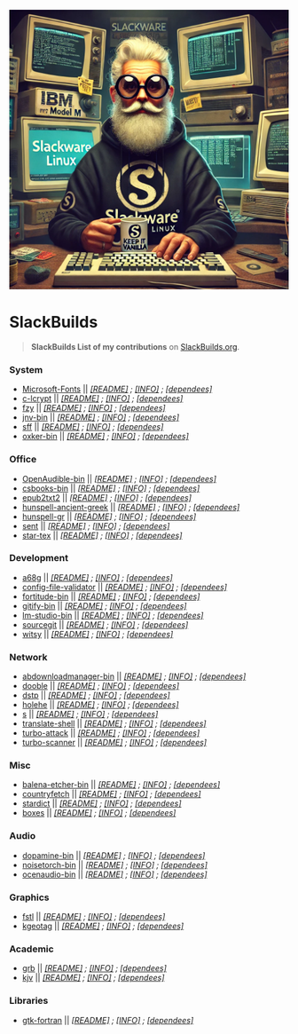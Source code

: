 ![slackware](./not_me.webp)

# SlackBuilds
> **SlackBuilds List of my contributions** on [SlackBuilds.org](https://slackbuilds.org/advsearch.php?q=rizitis%40gmail.com&stype=maint).

### System
- [Microsoft-Fonts](https://slackbuilds.org/repository/15.0/system/Microsoft-Fonts/) || *[[README]](https://slackbuilds.org/slackbuilds/15.0/system/Microsoft-Fonts/README) ; [[INFO]](https://slackbuilds.org/slackbuilds/15.0/system/Microsoft-Fonts/Microsoft-Fonts.info) ; [[dependees]](https://slackbuilds.org/advsearch.php?stype=revdep1&q=Microsoft-Fonts)*
- [c-lcrypt](https://slackbuilds.org/repository/15.0/system/c-lcrypt/) || *[[README]](https://slackbuilds.org/slackbuilds/15.0/system/c-lcrypt/README) ; [[INFO]](https://slackbuilds.org/slackbuilds/15.0/system/c-lcrypt/c-lcrypt.info) ; [[dependees]](https://slackbuilds.org/advsearch.php?stype=revdep1&q=c-lcrypt)*
- [fzy](https://slackbuilds.org/repository/15.0/system/fzy/) || *[[README]](https://slackbuilds.org/slackbuilds/15.0/system/fzy/README) ; [[INFO]](https://slackbuilds.org/slackbuilds/15.0/system/fzy/fzy.info) ; [[dependees]](https://slackbuilds.org/advsearch.php?stype=revdep1&q=fzy)*
- [jnv-bin](https://slackbuilds.org/repository/15.0/system/jnv-bin/) || *[[README]](https://slackbuilds.org/slackbuilds/15.0/system/jnv-bin/README) ; [[INFO]](https://slackbuilds.org/slackbuilds/15.0/system/jnv-bin/jnv-bin.info) ; [[dependees]](https://slackbuilds.org/advsearch.php?stype=revdep1&q=jnv-bin)*
- [sff](https://slackbuilds.org/repository/15.0/system/sff/) || *[[README]](https://slackbuilds.org/slackbuilds/15.0/system/sff/README) ; [[INFO]](https://slackbuilds.org/slackbuilds/15.0/system/sff/sff.info) ; [[dependees]](https://slackbuilds.org/advsearch.php?stype=revdep1&q=sff)*
- [oxker-bin](https://slackbuilds.org/repository/15.0/system/oxker-bin/) || *[[README]](https://slackbuilds.org/slackbuilds/15.0/system/oxker-bin/README) ; [[INFO]](https://slackbuilds.org/slackbuilds/15.0/system/oxker-bin/oxker-bin.info) ; [[dependees]](https://slackbuilds.org/advsearch.php?stype=revdep1&q=oxker-bin)*

### Office
- [OpenAudible-bin](https://slackbuilds.org/repository/15.0/office/OpenAudible-bin/) || *[[README]](https://slackbuilds.org/slackbuilds/15.0/office/OpenAudible-bin/README) ; [[INFO]](https://slackbuilds.org/slackbuilds/15.0/office/OpenAudible-bin/OpenAudible-bin.info) ; [[dependees]](https://slackbuilds.org/advsearch.php?stype=revdep1&q=OpenAudible-bin)*
- [csbooks-bin](https://slackbuilds.org/repository/15.0/office/csbooks-bin/) || *[[README]](https://slackbuilds.org/slackbuilds/15.0/office/csbooks-bin/README) ; [[INFO]](https://slackbuilds.org/slackbuilds/15.0/office/csbooks-bin/csbooks-bin.info) ; [[dependees]](https://slackbuilds.org/advsearch.php?stype=revdep1&q=csbooks-bin)*
- [epub2txt2](https://slackbuilds.org/repository/15.0/office/epub2txt2/) || *[[README]](https://slackbuilds.org/slackbuilds/15.0/office/epub2txt2/README) ; [[INFO]](https://slackbuilds.org/slackbuilds/15.0/office/epub2txt2/epub2txt2.info) ; [[dependees]](https://slackbuilds.org/advsearch.php?stype=revdep1&q=epub2txt2)*
- [hunspell-ancient-greek](https://slackbuilds.org/repository/15.0/office/hunspell-ancient-greek/) || *[[README]](https://slackbuilds.org/slackbuilds/15.0/office/hunspell-ancient-greek/README) ; [[INFO]](https://slackbuilds.org/slackbuilds/15.0/office/hunspell-ancient-greek/hunspell-ancient-greek.info) ; [[dependees]](https://slackbuilds.org/advsearch.php?stype=revdep1&q=hunspell-ancient-greek)*
- [hunspell-gr](https://slackbuilds.org/repository/15.0/office/hunspell-gr/) || *[[README]](https://slackbuilds.org/slackbuilds/15.0/office/hunspell-gr/README) ; [[INFO]](https://slackbuilds.org/slackbuilds/15.0/office/hunspell-gr/hunspell-gr.info) ; [[dependees]](https://slackbuilds.org/advsearch.php?stype=revdep1&q=hunspell-gr)*
- [sent](https://slackbuilds.org/repository/15.0/office/sent/) || *[[README]](https://slackbuilds.org/slackbuilds/15.0/office/sent/README) ; [[INFO]](https://slackbuilds.org/slackbuilds/15.0/office/sent/sent.info) ; [[dependees]](https://slackbuilds.org/advsearch.php?stype=revdep1&q=sent)*
- [star-tex](https://slackbuilds.org/repository/15.0/office/star-tex/) || *[[README]](https://slackbuilds.org/slackbuilds/15.0/office/star-tex/README) ; [[INFO]](https://slackbuilds.org/slackbuilds/15.0/office/star-tex/star-tex.info) ; [[dependees]](https://slackbuilds.org/advsearch.php?stype=revdep1&q=star-tex)*

### Development
- [a68g](https://slackbuilds.org/repository/15.0/development/a68g/) || *[[README]](https://slackbuilds.org/slackbuilds/15.0/development/a68g/README) ; [[INFO]](https://slackbuilds.org/slackbuilds/15.0/development/a68g/a68g.info) ; [[dependees]](https://slackbuilds.org/advsearch.php?stype=revdep1&q=a68g)*
- [config-file-validator](https://slackbuilds.org/repository/15.0/development/config-file-validator/) || *[[README]](https://slackbuilds.org/slackbuilds/15.0/development/config-file-validator/README) ; [[INFO]](https://slackbuilds.org/slackbuilds/15.0/development/config-file-validator/config-file-validator.info) ; [[dependees]](https://slackbuilds.org/advsearch.php?stype=revdep1&q=config-file-validator)*
- [fortitude-bin](https://slackbuilds.org/repository/15.0/development/fortitude-bin/) || *[[README]](https://slackbuilds.org/slackbuilds/15.0/development/fortitude-bin/README) ; [[INFO]](https://slackbuilds.org/slackbuilds/15.0/development/fortitude-bin/fortitude-bin.info) ; [[dependees]](https://slackbuilds.org/advsearch.php?stype=revdep1&q=fortitude-bin)*
- [gitify-bin](https://slackbuilds.org/repository/15.0/development/gitify-bin/) || *[[README]](https://slackbuilds.org/slackbuilds/15.0/development/gitify-bin/README) ; [[INFO]](https://slackbuilds.org/slackbuilds/15.0/development/gitify-bin/gitify-bin.info) ; [[dependees]](https://slackbuilds.org/advsearch.php?stype=revdep1&q=gitify-bin)*
- [lm-studio-bin](https://slackbuilds.org/repository/15.0/development/lm-studio-bin/) || *[[README]](https://slackbuilds.org/slackbuilds/15.0/development/lm-studio-bin/README) ; [[INFO]](https://slackbuilds.org/slackbuilds/15.0/development/lm-studio-bin/lm-studio-bin.info) ; [[dependees]](https://slackbuilds.org/advsearch.php?stype=revdep1&q=lm-studio-bin)*
- [sourcegit](https://slackbuilds.org/repository/15.0/development/sourcegit/) || *[[README]](https://slackbuilds.org/slackbuilds/15.0/development/sourcegit/README) ; [[INFO]](https://slackbuilds.org/slackbuilds/15.0/development/sourcegit/sourcegit.info) ; [[dependees]](https://slackbuilds.org/advsearch.php?stype=revdep1&q=sourcegit)*
- [witsy](https://slackbuilds.org/repository/15.0/development/witsy/) || *[[README]](https://slackbuilds.org/slackbuilds/15.0/development/witsy/README) ; [[INFO]](https://slackbuilds.org/slackbuilds/15.0/development/witsy/witsy.info) ; [[dependees]](https://slackbuilds.org/advsearch.php?stype=revdep1&q=witsy)*

### Network
- [abdownloadmanager-bin](https://slackbuilds.org/repository/15.0/network/abdownloadmanager-bin/) || *[[README]](https://slackbuilds.org/slackbuilds/15.0/network/abdownloadmanager-bin/README) ; [[INFO]](https://slackbuilds.org/slackbuilds/15.0/network/abdownloadmanager-bin/abdownloadmanager-bin.info) ; [[dependees]](https://slackbuilds.org/advsearch.php?stype=revdep1&q=abdownloadmanager-bin)*
- [dooble](https://slackbuilds.org/repository/15.0/network/dooble/) || *[[README]](https://slackbuilds.org/slackbuilds/15.0/network/dooble/README) ; [[INFO]](https://slackbuilds.org/slackbuilds/15.0/network/dooble/dooble.info) ; [[dependees]](https://slackbuilds.org/advsearch.php?stype=revdep1&q=dooble)*
- [dstp](https://slackbuilds.org/repository/15.0/network/dstp/) || *[[README]](https://slackbuilds.org/slackbuilds/15.0/network/dstp/README) ; [[INFO]](https://slackbuilds.org/slackbuilds/15.0/network/dstp/dstp.info) ; [[dependees]](https://slackbuilds.org/advsearch.php?stype=revdep1&q=dstp)*
- [holehe](https://slackbuilds.org/repository/15.0/network/holehe/) || *[[README]](https://slackbuilds.org/slackbuilds/15.0/network/holehe/README) ; [[INFO]](https://slackbuilds.org/slackbuilds/15.0/network/holehe/holehe.info) ; [[dependees]](https://slackbuilds.org/advsearch.php?stype=revdep1&q=holehe)*
- [s](https://slackbuilds.org/repository/15.0/network/s/) || *[[README]](https://slackbuilds.org/slackbuilds/15.0/network/s/README) ; [[INFO]](https://slackbuilds.org/slackbuilds/15.0/network/s/s.info) ; [[dependees]](https://slackbuilds.org/advsearch.php?stype=revdep1&q=s)*
- [translate-shell](https://slackbuilds.org/repository/15.0/network/translate-shell/) || *[[README]](https://slackbuilds.org/slackbuilds/15.0/network/translate-shell/README) ; [[INFO]](https://slackbuilds.org/slackbuilds/15.0/network/translate-shell/translate-shell.info) ; [[dependees]](https://slackbuilds.org/advsearch.php?stype=revdep1&q=translate-shell)*
- [turbo-attack](https://slackbuilds.org/repository/15.0/network/turbo-attack/) || *[[README]](https://slackbuilds.org/slackbuilds/15.0/network/turbo-attack/README) ; [[INFO]](https://slackbuilds.org/slackbuilds/15.0/network/turbo-attack/turbo-attack.info) ; [[dependees]](https://slackbuilds.org/advsearch.php?stype=revdep1&q=turbo-attack)*
- [turbo-scanner](https://slackbuilds.org/repository/15.0/network/turbo-scanner/) || *[[README]](https://slackbuilds.org/slackbuilds/15.0/network/turbo-scanner/README) ; [[INFO]](https://slackbuilds.org/slackbuilds/15.0/network/turbo-scanner/turbo-scanner.info) ; [[dependees]](https://slackbuilds.org/advsearch.php?stype=revdep1&q=turbo-scanner)*

### Misc
- [balena-etcher-bin](https://slackbuilds.org/repository/15.0/misc/balena-etcher-bin/) || *[[README]](https://slackbuilds.org/slackbuilds/15.0/misc/balena-etcher-bin/README) ; [[INFO]](https://slackbuilds.org/slackbuilds/15.0/misc/balena-etcher-bin/balena-etcher-bin.info) ; [[dependees]](https://slackbuilds.org/advsearch.php?stype=revdep1&q=balena-etcher-bin)*
- [countryfetch](https://slackbuilds.org/repository/15.0/misc/countryfetch/) || *[[README]](https://slackbuilds.org/slackbuilds/15.0/misc/countryfetch/README) ; [[INFO]](https://slackbuilds.org/slackbuilds/15.0/misc/countryfetch/countryfetch.info) ; [[dependees]](https://slackbuilds.org/advsearch.php?stype=revdep1&q=countryfetch)*
- [stardict](https://slackbuilds.org/repository/15.0/misc/stardict/) || *[[README]](https://slackbuilds.org/slackbuilds/15.0/misc/stardict/README) ; [[INFO]](https://slackbuilds.org/slackbuilds/15.0/misc/stardict/stardict.info) ; [[dependees]](https://slackbuilds.org/advsearch.php?stype=revdep1&q=stardict)*
- [boxes](https://slackbuilds.org/repository/15.0/misc/boxes/) || *[[README]](https://slackbuilds.org/slackbuilds/15.0/misc/boxes/README) ; [[INFO]](https://slackbuilds.org/slackbuilds/15.0/misc/boxes/boxes.info) ; [[dependees]](https://slackbuilds.org/advsearch.php?stype=revdep1&q=boxes)*


### Audio
- [dopamine-bin](https://slackbuilds.org/repository/15.0/audio/dopamine-bin/) || *[[README]](https://slackbuilds.org/slackbuilds/15.0/audio/dopamine-bin/README) ; [[INFO]](https://slackbuilds.org/slackbuilds/15.0/audio/dopamine-bin/dopamine-bin.info) ; [[dependees]](https://slackbuilds.org/advsearch.php?stype=revdep1&q=dopamine-bin)*
- [noisetorch-bin](https://slackbuilds.org/repository/15.0/audio/noisetorch-bin/) || *[[README]](https://slackbuilds.org/slackbuilds/15.0/audio/noisetorch-bin/README) ; [[INFO]](https://slackbuilds.org/slackbuilds/15.0/audio/noisetorch-bin/noisetorch-bin.info) ; [[dependees]](https://slackbuilds.org/advsearch.php?stype=revdep1&q=noisetorch-bin)* 
- [ocenaudio-bin](https://slackbuilds.org/repository/15.0/audio/ocenaudio-bin/) || *[[README]](https://slackbuilds.org/slackbuilds/15.0/audio/ocenaudio-bin/README) ; [[INFO]](https://slackbuilds.org/slackbuilds/15.0/audio/ocenaudio-bin/ocenaudio-bin.info) ; [[dependees]](https://slackbuilds.org/advsearch.php?stype=revdep1&q=ocenaudio-bin)*

### Graphics
- [fstl](https://slackbuilds.org/repository/15.0/graphics/fstl/) || *[[README]](https://slackbuilds.org/slackbuilds/15.0/graphics/fstl/README) ; [[INFO]](https://slackbuilds.org/slackbuilds/15.0/graphics/fstl/fstl.info) ; [[dependees]](https://slackbuilds.org/advsearch.php?stype=revdep1&q=fstl)*
- [kgeotag](https://slackbuilds.org/repository/15.0/graphics/kgeotag/) || *[[README]](https://slackbuilds.org/slackbuilds/15.0/graphics/kgeotag/README) ; [[INFO]](https://slackbuilds.org/slackbuilds/15.0/graphics/kgeotag/kgeotag.info) ; [[dependees]](https://slackbuilds.org/advsearch.php?stype=revdep1&q=kgeotag)*

### Academic
- [grb](https://slackbuilds.org/repository/15.0/academic/grb/) || *[[README]](https://slackbuilds.org/slackbuilds/15.0/academic/grb/README) ; [[INFO]](https://slackbuilds.org/slackbuilds/15.0/academic/grb/grb.info) ; [[dependees]](https://slackbuilds.org/advsearch.php?stype=revdep1&q=grb)*
- [kjv](https://slackbuilds.org/repository/15.0/academic/kjv/) || *[[README]](https://slackbuilds.org/slackbuilds/15.0/academic/kjv/README) ; [[INFO]](https://slackbuilds.org/slackbuilds/15.0/academic/kjv/kjv.info) ; [[dependees]](https://slackbuilds.org/advsearch.php?stype=revdep1&q=kjv)*

### Libraries
- [gtk-fortran](https://slackbuilds.org/repository/15.0/libraries/gtk-fortran/) || *[[README]](https://slackbuilds.org/slackbuilds/15.0/libraries/gtk-fortran/README) ; [[INFO]](https://slackbuilds.org/slackbuilds/15.0/libraries/gtk-fortran/gtk-fortran.info) ; [[dependees]](https://slackbuilds.org/advsearch.php?stype=revdep1&q=gtk-fortran)*

